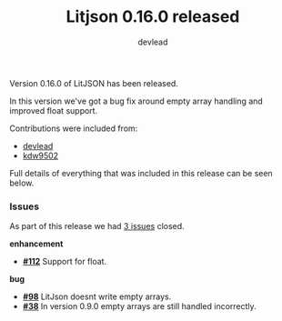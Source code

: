﻿---
title: Litjson 0.16.0 released
category: Release Notes
author: devlead
---

Version 0.16.0 of LitJSON has been released.

In this version we've got a bug fix around empty array handling and improved float support.

Contributions were included from:

- [devlead](https://github.com/devlead)
- [kdw9502](https://github.com/kdw9502)

Full details of everything that was included in this release can be seen below.

<!--excerpt-->

### Issues

As part of this release we had [3 issues](https://github.com/LitJSON/litjson/milestone/1?closed=1) closed.

__enhancement__

- [__#112__](https://github.com/LitJSON/litjson/pull/112) Support for float.

__bug__

- [__#98__](https://github.com/LitJSON/litjson/issues/98) LitJson doesnt write empty arrays.
- [__#38__](https://github.com/LitJSON/litjson/issues/38) In version 0.9.0 empty arrays are still handled incorrectly.
